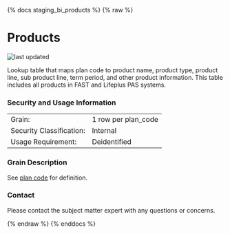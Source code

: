 {% docs staging_bi_products %}
{% raw %}

# Products

![last updated](assets/update_badges/staging_bi_products.svg)

Lookup table that maps plan code to product name, product type, product line, sub product line, 
term period, and other product information. This table includes all products in FAST and Lifeplus
PAS systems. 

### Security and Usage Information
|     |                     |
| --- |---------------------|
| Grain:                   | 1 row per plan_code |
| Security Classification: | Internal            |
| Usage Requirement:       | Deidentified        |

### Grain Description
See [plan code](#!/exposure/docs.business_glossary.glossary#plan_code)
for definition.

### Contact
Please contact the subject matter expert with any questions or concerns.

{% endraw %}
{% enddocs %}